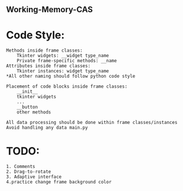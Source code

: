 ## Working-Memory-CAS
# Code Style:
    Methods inside frame classes:
        Tkinter widgets: __widget type_name
        Private frame-specific methods: __name
    Attributes inside frame classes:
        Tkinter instances: widget type_name
    *All other naming should follow python code style

    Placement of code blocks inside frame classes:
        __init__
        tkinter widgets
        ...
        __button
        other methods

    All data processing should be done within frame classes/instances
    Avoid handling any data main.py

# TODO:
    1. Comments
    2. Drag-to-rotate
    3. Adaptive interface
    4.practice change frame background color 
    